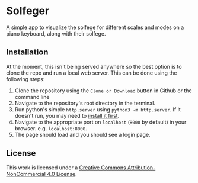 # Solfeger

A simple app to visualize the solfege for different scales and modes on a piano keyboard, along with their solfege.

## Installation

At the moment, this isn't being served anywhere so the best option is to clone the repo and run a local web server.  This can be done using the following steps:

1. Clone the repository using the `Clone or Download` button in Github or the command line
1. Navigate to the repository's root directory in the terminal.
1. Run python's simple `http.server` using `python3 -m http.server`.  If it doesn't run, you may need to [install it first](https://developer.mozilla.org/en-US/docs/Learn/Common_questions/set_up_a_local_testing_server#Running_a_simple_local_HTTP_server).
1. Navigate to the appropriate port on `localhost` (`8000` by default) in your browser.  e.g. `localhost:8000`.
1. The page should load and you should see a login page.

## License

This work is licensed under a [Creative Commons Attribution-NonCommercial 4.0 License](http://creativecommons.org/licenses/by-nc/4.0/).
